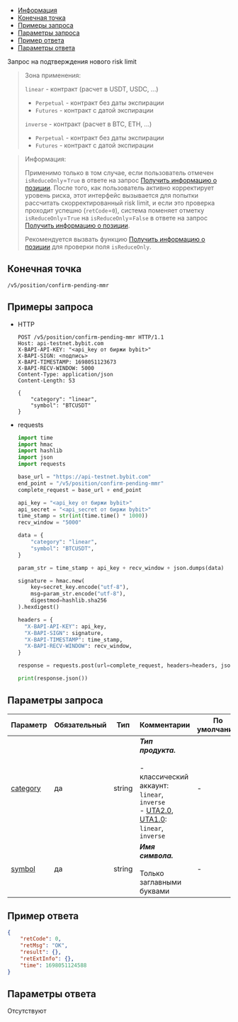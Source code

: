 - [Информация](#информация)
- [Конечная точка](#конечная-точка)
- [Примеры запроса](#примеры-запроса)
- [Параметры запроса](#параметры-запроса)
- [Пример ответа](#пример-ответа)
- [Параметры ответа](#параметры-ответа)

<a id="информация"></a>

Запрос на подтверждения нового risk limit

>Зона применения:  
>
>`linear` - контракт (расчет в USDT, USDC, ...)
>
> - `Perpetual` - контракт без даты экспирации
> - `Futures` - контракт с датой экспирации
>
>`inverse` - контракт (расчет в BTC, ETH, ...)
>
> - `Perpetual` - контракт без даты экспирации
> - `Futures` - контракт с датой экспирации
<!-- -->
>Информация:
>
>Применимо только в том случае, если пользователь отмечен `isReduceOnly`=`True` в ответе на запрос
>[Получить информацию о позиции](<Получить информацию о позиции.md>). После того, как пользователь активно корректирует
>уровень риска, этот интерфейс вызывается для попытки рассчитать скорректированный risk limit, и если это проверка
>проходит успешно (`retCode`=`0`), система поменяет отметку `isReduceOnly`=`True` на `isReduceOnly`=`False` в ответе на
>запрос [Получить информацию о позиции](<Получить информацию о позиции.md>).
>
>Рекомендуется вызвать функцию [Получить информацию о позиции](<Получить информацию о позиции.md>) для проверки
>поля `isReduceOnly`.

<a id="конечная-точка"></a>

## Конечная точка

`/v5/position/confirm-pending-mmr`

<a id="примеры-запроса"></a>

## Примеры запроса

- HTTP

  ```http
  POST /v5/position/confirm-pending-mmr HTTP/1.1
  Host: api-testnet.bybit.com
  X-BAPI-API-KEY: "<api_key от биржи bybit>"
  X-BAPI-SIGN: <подпись>
  X-BAPI-TIMESTAMP: 1698051123673
  X-BAPI-RECV-WINDOW: 5000
  Content-Type: application/json
  Content-Length: 53
  
  {
      "category": "linear",
      "symbol": "BTCUSDT"
  }
  ```

- requests

  ```python
  import time
  import hmac
  import hashlib
  import json
  import requests

  base_url = "https://api-testnet.bybit.com"
  end_point = "/v5/position/confirm-pending-mmr"
  complete_request = base_url + end_point

  api_key = "<api_key от биржи bybit>"
  api_secret = "<api_secret от биржи bybit>"
  time_stamp = str(int(time.time() * 1000))
  recv_window = "5000"

  data = {
      "category": "linear",
      "symbol": "BTCUSDT",
  }

  param_str = time_stamp + api_key + recv_window + json.dumps(data)
  
  signature = hmac.new(
      key=secret_key.encode("utf-8"),
      msg=param_str.encode("utf-8"),
      digestmod=hashlib.sha256
  ).hexdigest()
  
  headers = {
    "X-BAPI-API-KEY": api_key,
    "X-BAPI-SIGN": signature,
    "X-BAPI-TIMESTAMP": time_stamp,
    "X-BAPI-RECV-WINDOW": recv_window,
  }

  response = requests.post(url=complete_request, headers=headers, json=data, timeout=10)

  print(response.json())
  ```

<a id="параметры-запроса"></a>

## Параметры запроса

|Параметр  	                  |Обязательный	 |Тип  	  |Комментарии         |По умолчанию|
|-----------------------------|------------|----------|---------------------------|------------|
|[category](<../19.Определения значений в запросах и ответах.md#category>)	|да           |string    |***Тип продукта.***<br><br>- классический аккаунт: `linear`, `inverse`<br>- [UTA2.0](<../13.Различные режимы аккаунтов.md#единый-торговый-аккаунт-2.0>), [UTA1.0](<../13.Различные режимы аккаунтов.md#единый-торговый-аккаунт-1.0>): `linear`, `inverse`  |-   |
|[symbol](<../19.Определения значений в запросах и ответах.md#symbol>)	    |да            |string    |***Имя символа.***<br><br>Только заглавными буквами |-   |

<a id="пример-ответа"></a>

## Пример ответа

```json
{
    "retCode": 0,
    "retMsg": "OK",
    "result": {},
    "retExtInfo": {},
    "time": 1698051124588
}
```

<a id="параметры-ответа"></a>

## Параметры ответа

Отсутствуют
